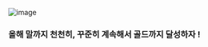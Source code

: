 ![image](https://user-images.githubusercontent.com/49461207/181071694-cac33ceb-7ccd-462e-8a53-1c0bf19d46dd.png)

### 올해 말까지 천천히, 꾸준히 계속해서 골드까지 달성하자 !
